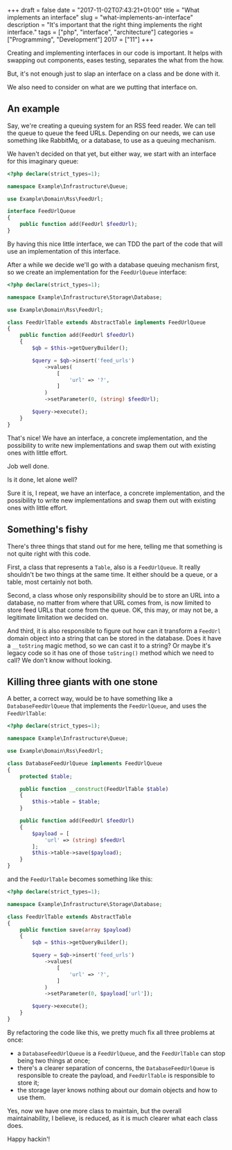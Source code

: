 +++
draft = false
date = "2017-11-02T07:43:21+01:00"
title = "What implements an interface"
slug = "what-implements-an-interface"
description = "It's important that the right thing implements the right interface."
tags = ["php", "interface", "architecture"]
categories = ["Programming", "Development"]
2017 = ["11"]
+++

Creating and implementing interfaces in our code is important. It helps with swapping out components, eases testing, separates the what from the how.

But, it's not enough just to slap an interface on a class and be done with it.

We also need to consider on what are we putting that interface on.

## An example

Say, we're creating a queuing system for an RSS feed reader. We can tell the queue to queue the feed URLs. Depending on our needs, we can use something like RabbitMq, or a database, to use as a queuing mechanism.

We haven't decided on that yet, but either way, we start with an interface for this imaginary queue:

``` php
<?php declare(strict_types=1);

namespace Example\Infrastructure\Queue;

use Example\Domain\Rss\FeedUrl;

interface FeedUrlQueue
{
    public function add(FeedUrl $feedUrl);
}
```

By having this nice little interface, we can TDD the part of the code that will use an implementation of this interface.

After a while we decide we'll go with a database queuing mechanism first, so we create an implementation for the `FeedUrlQueue` interface:

``` php
<?php declare(strict_types=1);

namespace Example\Infrastructure\Storage\Database;

use Example\Domain\Rss\FeedUrl;

class FeedUrlTable extends AbstractTable implements FeedUrlQueue
{
    public function add(FeedUrl $feedUrl)
    {
        $qb = $this->getQueryBuilder();

        $query = $qb->insert('feed_urls')
            ->values(
                [
                    'url' => '?',
                ]
            )
            ->setParameter(0, (string) $feedUrl);

        $query->execute();
    }
}
```

That's nice! We have an interface, a concrete implementation, and the possibility to write new implementations and swap them out with existing ones with little effort.

Job well done.

Is it done, let alone well?

Sure it is, I repeat, we have an interface, a concrete implementation, and the possibility to write new implementations and swap them out with existing ones with little effort.

## Something's fishy

There's three things that stand out for me here, telling me that something is not quite right with this code.

First, a class that represents a `Table`, also is a `FeedUrlQueue`. It really shouldn't be two things at the same time. It either should be a queue, or a table, most certainly not both.

Second, a class whose only responsibility should be to store an URL into a database, no matter from where that URL comes from, is now limited to store feed URLs that come from the queue. OK, this may, or may not be, a legitimate limitation we decided on.

And third, it is also responsible to figure out how can it transform a `FeedUrl` domain object into a string that can be stored in the database. Does it have a `__toString` magic method, so we can cast it to a string? Or maybe it's legacy code so it has one of those `toString()` method which we need to call? We don't know without looking.

## Killing three giants with one stone

A better, a correct way, would be to have something like a `DatabaseFeedUrlQueue` that implements the `FeedUrlQueue`, and uses the `FeedUrlTable`:

``` php
<?php declare(strict_types=1);

namespace Example\Infrastructure\Queue;

use Example\Domain\Rss\FeedUrl;

class DatabaseFeedUrlQueue implements FeedUrlQueue
{
    protected $table;

    public function __construct(FeedUrlTable $table)
    {
        $this->table = $table;
    }

    public function add(FeedUrl $feedUrl)
    {
        $payload = [
            'url' => (string) $feedUrl
        ];
        $this->table->save($payload);
    }
}
```

and the `FeedUrlTable` becomes something like this:

``` php
<?php declare(strict_types=1);

namespace Example\Infrastructure\Storage\Database;

class FeedUrlTable extends AbstractTable
{
    public function save(array $payload)
    {
        $qb = $this->getQueryBuilder();

        $query = $qb->insert('feed_urls')
            ->values(
                [
                    'url' => '?',
                ]
            )
            ->setParameter(0, $payload['url']);

        $query->execute();
    }
}
```

By refactoring the code like this, we pretty much fix all three problems at once:

 - a `DatabaseFeedUrlQueue` is a `FeedUrlQueue`, and the `FeedUrlTable` can stop being two things at once;
 - there's a clearer separation of concerns, the `DatabaseFeedUrlQueue` is responsible to create the payload, and `FeedUrlTable` is responsible to store it;
 - the storage layer knows nothing about our domain objects and how to use them.

Yes, now we have one more class to maintain, but the overall maintainability, I believe, is reduced, as it is much clearer what each class does.

Happy hackin'!
